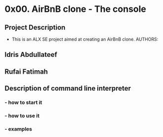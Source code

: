 # 0x00. AirBnB clone - The console

## Project Description
- This is an ALX SE project aimed at creating an AirBnB clone.
AUTHORS:
## Idris Abdullateef
## Rufai Fatimah

## Description of command line interpreter

### - how to start it
### - how to use it
### - examples
